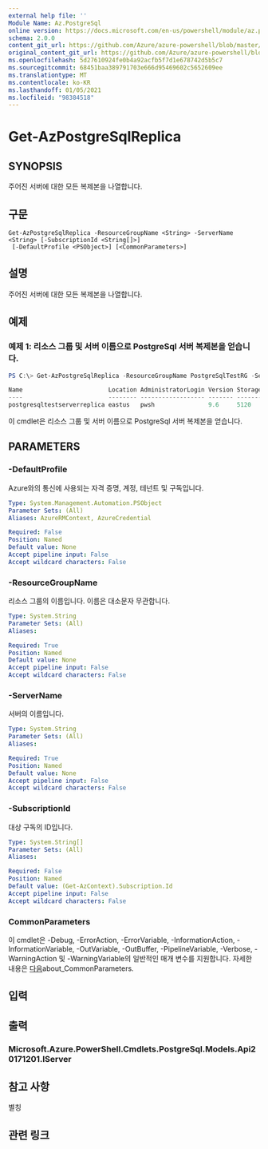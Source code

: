 ```yaml
---
external help file: ''
Module Name: Az.PostgreSql
online version: https://docs.microsoft.com/en-us/powershell/module/az.postgresql/get-azpostgresqlreplica
schema: 2.0.0
content_git_url: https://github.com/Azure/azure-powershell/blob/master/src/PostgreSql/help/Get-AzPostgreSqlReplica.md
original_content_git_url: https://github.com/Azure/azure-powershell/blob/master/src/PostgreSql/help/Get-AzPostgreSqlReplica.md
ms.openlocfilehash: 5d27610924fe0b4a92acfb5f7d1e678742d5b5c7
ms.sourcegitcommit: 68451baa389791703e666d95469602c5652609ee
ms.translationtype: MT
ms.contentlocale: ko-KR
ms.lasthandoff: 01/05/2021
ms.locfileid: "98384518"
---
```

# Get-AzPostgreSqlReplica

## SYNOPSIS
주어진 서버에 대한 모든 복제본을 나열합니다.

## 구문

```
Get-AzPostgreSqlReplica -ResourceGroupName <String> -ServerName <String> [-SubscriptionId <String[]>]
 [-DefaultProfile <PSObject>] [<CommonParameters>]
```

## 설명
주어진 서버에 대한 모든 복제본을 나열합니다.

## 예제

### 예제 1: 리소스 그룹 및 서버 이름으로 PostgreSql 서버 복제본을 얻습니다.
```powershell
PS C:\> Get-AzPostgreSqlReplica -ResourceGroupName PostgreSqlTestRG -ServerName PostgreSqlTestServer

Name                        Location AdministratorLogin Version StorageProfileStorageMb SkuName   SkuTier        SslEnforcement
----                        -------- ------------------ ------- ----------------------- -------   -------        --------------
postgresqltestserverreplica eastus   pwsh               9.6     5120                    GP_Gen5_4 GeneralPurpose Enabled
```

이 cmdlet은 리소스 그룹 및 서버 이름으로 PostgreSql 서버 복제본을 얻습니다.

## PARAMETERS

### -DefaultProfile
Azure와의 통신에 사용되는 자격 증명, 계정, 테넌트 및 구독입니다.

```yaml
Type: System.Management.Automation.PSObject
Parameter Sets: (All)
Aliases: AzureRMContext, AzureCredential

Required: False
Position: Named
Default value: None
Accept pipeline input: False
Accept wildcard characters: False
```

### -ResourceGroupName
리소스 그룹의 이름입니다.
이름은 대소문자 무관합니다.

```yaml
Type: System.String
Parameter Sets: (All)
Aliases:

Required: True
Position: Named
Default value: None
Accept pipeline input: False
Accept wildcard characters: False
```

### -ServerName
서버의 이름입니다.

```yaml
Type: System.String
Parameter Sets: (All)
Aliases:

Required: True
Position: Named
Default value: None
Accept pipeline input: False
Accept wildcard characters: False
```

### -SubscriptionId
대상 구독의 ID입니다.

```yaml
Type: System.String[]
Parameter Sets: (All)
Aliases:

Required: False
Position: Named
Default value: (Get-AzContext).Subscription.Id
Accept pipeline input: False
Accept wildcard characters: False
```

### CommonParameters
이 cmdlet은 -Debug, -ErrorAction, -ErrorVariable, -InformationAction, -InformationVariable, -OutVariable, -OutBuffer, -PipelineVariable, -Verbose, -WarningAction 및 -WarningVariable의 일반적인 매개 변수를 지원합니다. 자세한 내용은 [다음](http://go.microsoft.com/fwlink/?LinkID=113216)about_CommonParameters.

## 입력

## 출력

### Microsoft.Azure.PowerShell.Cmdlets.PostgreSql.Models.Api20171201.IServer

## 참고 사항

별칭

## 관련 링크

